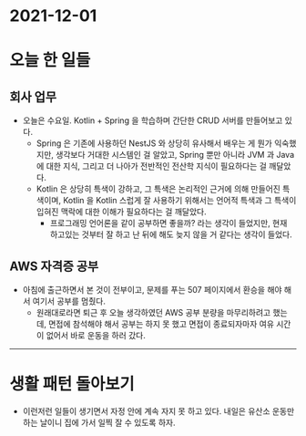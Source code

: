 # 2021-12-01

# 오늘 한 일들

## 회사 업무

- 오늘은 수요일. Kotlin + Spring 을 학습하며 간단한 CRUD 서버를 만들어보고 있다.
    - Spring 은 기존에 사용하던 NestJS 와 상당히 유사해서 배우는 게 뭔가 익숙했지만, 생각보다 거대한 시스템인 걸 알았고, Spring 뿐만 아니라 JVM 과 Java 에 대한 지식, 그리고 더 나아가 전반적인 전산학 지식이 필요하다는 걸 깨달았다.
    - Kotlin 은 상당히 특색이 강하고, 그 특색은 논리적인 근거에 의해 만들어진 특색이며, Kotlin 을 Kotlin 스럽게 잘 사용하기 위해서는 언어적 특색과 그 특색이 입혀진 맥락에 대한 이해가 필요하다는 걸 깨달았다.
        - 프로그래밍 언어론을 같이 공부하면 좋을까? 라는 생각이 들었지만, 현재 하고있는 것부터 잘 하고 난 뒤에 해도 늦지 않을 거 같다는 생각이 들었다.

## AWS 자격증 공부

- 아침에 출근하면서 본 것이 전부이고, 문제를 푸는 507 페이지에서 환승을 해야 해서 여기서 공부를 멈췄다.
    - 원래대로라면 퇴근 후 오늘 생각하였던 AWS 공부 분량을 마무리하려고 했는데, 면접에 참석해야 해서 공부는 하지 못 했고 면접이 종료되자마자 여유 시간이 없어서 바로 운동을 하러 갔다.

---

# 생활 패턴 돌아보기

- 이런저런 일들이 생기면서 자정 안에 계속 자지 못 하고 있다. 내일은 유산소 운동만 하는 날이니 집에 가서 일찍 잘 수 있도록 하자.
